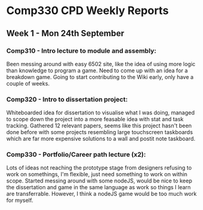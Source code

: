 # Comp330 CPD Weekly Reports
## Week 1 - Mon 24th September
### Comp310 - Intro lecture to module and assembly:
Been messing around with easy 6502 site, like the idea of using more logic than knowledge to program a game. Need to come up with an idea for a breakdown game. Going to start contributing to the Wiki early, only have a couple of weeks.
### Comp320 - Intro to dissertation project:
Whiteboarded idea for dissertation to visualise what I was doing, managed to scope down the project into a more feasable idea with stat and task tracking. Gathered 12 relevant papers, seems like this project hasn't been done before with some projects resembling large touchscreen taskboards which are far more expensive solutions to a wall and postit note taskboard.
### Comp330 - Portfolio/Career path lecture (x2):
Lots of ideas not reaching the prototype stage from designers refusing to work on somethings, I'm flexible, just need something to work on within scope. Started messing around with some nodeJS, would be nice to keep the dissertation and game in the same language as work so things I learn are transferrable. However, I think a nodeJS game would be too much work for myself.
